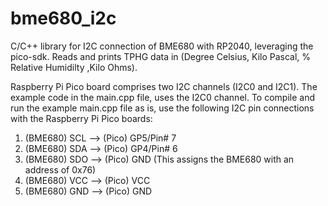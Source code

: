 # bme680_i2c
C/C++ library for I2C connection of BME680 with RP2040, leveraging the pico-sdk. Reads and prints TPHG data in (Degree Celsius, Kilo Pascal, % Relative Humidilty ,Kilo Ohms).

Raspberry Pi Pico board comprises two I2C channels (I2C0 and I2C1).
The example code in the main.cpp file, uses the I2C0 channel. To compile and run the example main.cpp file as is, use the following I2C pin connections with the Raspberry Pi Pico boards:
1) (BME680) SCL --> (Pico) GP5/Pin# 7
2) (BME680) SDA --> (Pico) GP4/Pin# 6
3) (BME680) SDO --> (Pico) GND (This assigns the BME680 with an address of 0x76)
4) (BME680) VCC --> (Pico) VCC
5) (BME680) GND --> (Pico) GND



